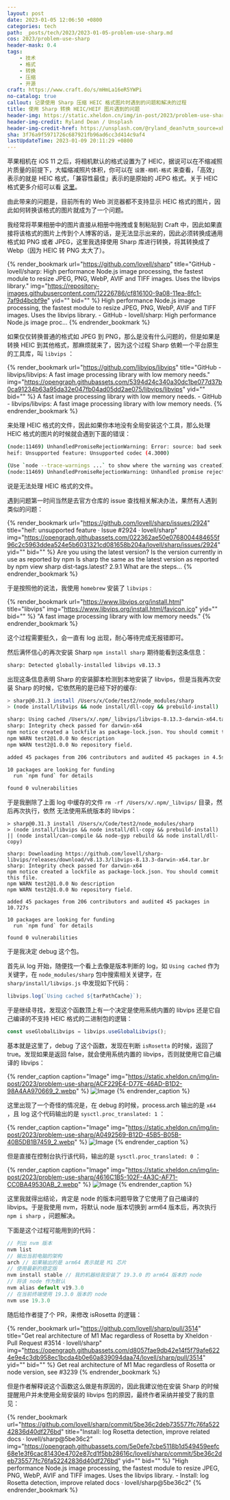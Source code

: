 ```yaml
---
layout: post
date: 2023-01-05 12:06:50 +0800
categories: tech
path: _posts/tech/2023/2023-01-05-problem-use-sharp.md
cos: 2023/problem-use-sharp
header-mask: 0.4
tags:
    - 技术
    - 格式
    - 转换
    - 压缩
    - 开源
craft: https://www.craft.do/s/mHmLa16eR5YWPi
no-catalog: true
callout: 记录使用 Sharp 压缩 HEIC 格式图片时遇到的问题和解决的过程
title: 使用 Sharp 转换 HEIC/HEIF 图片遇到的问题
header-img: https://static.xheldon.cn/img/in-post/2023/problem-use-sharp/photo-1603468620905-8de7d86b781e.webp
header-img-credit: Ryland Dean / Unsplash
header-img-credit-href: https://unsplash.com/@ryland_dean?utm_source=xheldon_blog&utm_medium=referral
sha: 3f76a9f5971726c687921fb96ad6cc3d414c9af4
lastUpdateTime: 2023-01-09 20:11:29 +0800
---
```


苹果相机在 iOS 11 之后，将相机默认的格式设置为了 HEIC，据说可以在不缩减照片质量的前提下，大幅缩减照片体积，你可以在 `设置-相机-格式`  来查看，「高效」表示的就是 HEIC 格式，「兼容性最佳」表示的是原始的 JEPG 格式。关于 HEIC 格式更多介绍可以看 [这里](https://www.adobe.com/hk_zh/creativecloud/file-types/image/raster/heic-file.html)。

由此带来的问题是，目前所有的 Web 浏览器都不支持显示 HEIC 格式的图片，因此如何转换该格式的图片就成为了一个问题。

我经常将苹果相册中的图片直接从相册中拖拽或复制粘贴到 Craft 中，因此如果直接将该格式的图片上传到个人博客的话，是无法显示出来的，因此必须转换成通用格式如 PNG 或者 JPEG，这里我选择使用 Sharp 库进行转换，将其转换成了 Webp（因为 HEIC 转 PNG 太大了）。

{% render_bookmark url="https://github.com/lovell/sharp" title="GitHub - lovell/sharp: High performance Node.js image processing, the fastest module to resize JPEG, PNG, WebP, AVIF and TIFF images. Uses the libvips library." img="https://repository-images.githubusercontent.com/12226786/cf816100-9a08-11ea-8fc1-7af9d4bcbf9e" yid="" bid="" %}
High performance Node.js image processing, the fastest module to resize JPEG, PNG, WebP, AVIF and TIFF images. Uses the libvips library. - GitHub - lovell/sharp: High performance Node.js image proc...
{% endrender_bookmark %}

如果仅仅转换普通的格式如 JPEG 到 PNG，那么是没有什么问题的，但是如果是转换 HEIC 到其他格式，那麻烦就来了，因为这个过程 Sharp 依赖一个平台原生的工具库，叫 `libvips` ：

{% render_bookmark url="https://github.com/libvips/libvips" title="GitHub - libvips/libvips: A fast image processing library with low memory needs." img="https://opengraph.githubassets.com/5394d24c340a30dc1be077d37b0ca91234b63a95da32e047fb04ad05dd2ae075/libvips/libvips" yid="" bid="" %}
A fast image processing library with low memory needs. - GitHub - libvips/libvips: A fast image processing library with low memory needs.
{% endrender_bookmark %}

来处理 HEIC 格式的文件，因此如果你本地没有全局安装这个工具，那么处理 HEIC 格式的图片的时候就会遇到下面的错误： 

```Bash
(node:11469) UnhandledPromiseRejectionWarning: Error: source: bad seek to 807962
heif: Unsupported feature: Unsupported codec (4.3000)

(Use `node --trace-warnings ...` to show where the warning was created)
(node:11469) UnhandledPromiseRejectionWarning: Unhandled promise rejection. This error originated either by throwing inside of an async function without a catch block, or by rejecting a promise which was not handled with .catch(). To terminate the node process on unhandled promise rejection, use the CLI flag `--unhandled-rejections=strict` (see https://nodejs.org/api/cli.html#cli_unhandled_rejections_mode). (rejection id: 1)
```

说是无法处理 HEIC 格式的文件。

遇到问题第一时间当然是去官方仓库的 issue 查找相关解决办法，果然有人遇到类似的问题： 

{% render_bookmark url="https://github.com/lovell/sharp/issues/2924" title="heif: unsupported feature · Issue #2924 · lovell/sharp" img="https://opengraph.githubassets.com/022362ae50e0768004484655f96c2c5963ddea524e5b6031321cd081658b204a/lovell/sharp/issues/2924" yid="" bid="" %}
Are you using the latest version? Is the version currently in use as reported by npm ls sharp the same as the latest version as reported by npm view sharp dist-tags.latest? 2.9.1 What are the steps...
{% endrender_bookmark %}

于是按照他的说法，我使用 `homebrew` 安装了 `libvips` :

{% render_bookmark url="https://www.libvips.org/install.html" title="libvips" img="https://www.libvips.org/install.html/favicon.ico" yid="" bid="" %}
"A fast image processing library with low memory needs."
{% endrender_bookmark %}

这个过程需要挺久，会一直有 log 出现，耐心等待完成无报错即可。

然后满怀信心的再次安装 Sharp `npm install sharp` 期待能看到这条信息： 

```Bash
sharp: Detected globally-installed libvips v8.13.3
```

出现这条信息表明 Sharp 的安装脚本检测到本地安装了 libvips，但是当我再次安装 Sharp 的时候，它依然用的是已经下好的缓存: 

```Bash
> sharp@0.31.3 install /Users/x/Code/test2/node_modules/sharp
> (node install/libvips && node install/dll-copy && prebuild-install) || (node install/can-compile && node-gyp rebuild && node install/dll-copy)

sharp: Using cached /Users/x/.npm/_libvips/libvips-8.13.3-darwin-x64.tar.br
sharp: Integrity check passed for darwin-x64
npm notice created a lockfile as package-lock.json. You should commit this file.
npm WARN test2@1.0.0 No description
npm WARN test2@1.0.0 No repository field.

added 45 packages from 206 contributors and audited 45 packages in 4.5s

10 packages are looking for funding
  run `npm fund` for details

found 0 vulnerabilities
```

于是我删除了上面 log 中缓存的文件 `rm -rf /Users/x/.npm/_libvips/` 目录，然后再次执行，依然 无法使用系统版本的 libvips： 

```shell
> sharp@0.31.3 install /Users/x/Code/test2/node_modules/sharp
> (node install/libvips && node install/dll-copy && prebuild-install) || (node install/can-compile && node-gyp rebuild && node install/dll-copy)

sharp: Downloading https://github.com/lovell/sharp-libvips/releases/download/v8.13.3/libvips-8.13.3-darwin-x64.tar.br
sharp: Integrity check passed for darwin-x64
npm notice created a lockfile as package-lock.json. You should commit this file.
npm WARN test2@1.0.0 No description
npm WARN test2@1.0.0 No repository field.

added 45 packages from 206 contributors and audited 45 packages in 10.727s

10 packages are looking for funding
  run `npm fund` for details

found 0 vulnerabilities
```

于是我决定 debug 这个包。

首先从 log 开始，随便找一个看上去像是版本判断的 log，如 `Using cached` 作为关键字，在 `node_modules/sharp` 包中搜索相关关键字，在 `sharp/install/libvips.js` 中发现如下代码： 

```javascript
libvips.log(`Using cached ${tarPathCache}`);
```

于是继续寻找，发现这个函数顶上有一个决定是使用系统内置的 libvips 还是它自己编译的不支持 HEIC 格式的二进制包的逻辑： 

```javascript
const useGlobalLibvips = libvips.useGlobalLibvips();
```

基本就是这里了，debug 了这个函数，发现在判断 `isRosetta` 的时候，返回了 true。发现如果是返回 false，就会使用系统内置的 libvips，否则就使用它自己编译的 libvips： 

{% render_caption caption="Image" img="https://static.xheldon.cn/img/in-post/2023/problem-use-sharp/ACF229E4-D77E-46AD-B1D2-98A4AA970669_2.webp" %}
![Image](https://res.craft.do/user/full/747e0824-8866-cf67-b3ae-2e207380d1f9/doc/C3FE5D12-BAA2-4027-8775-37B7F48A0D5F/ACF229E4-D77E-46AD-B1D2-98A4AA970669_2/EAlXXxrWyZUqd5ed9L9XlyDdUpyKervIU9w7BOsyN68z/Image.tiff)
{% endrender_caption %}

这里出现了一个奇怪的情况是，在 debug 的时候，process.arch 输出的是 `x64` ，且 log 这个代码输出的是 `sysctl.proc_translated: 1` ： 

{% render_caption caption="Image" img="https://static.xheldon.cn/img/in-post/2023/problem-use-sharp/A0492569-B12D-45B5-B05B-40B5DB1B7459_2.webp" %}
![Image](https://res.craft.do/user/full/747e0824-8866-cf67-b3ae-2e207380d1f9/doc/C3FE5D12-BAA2-4027-8775-37B7F48A0D5F/A0492569-B12D-45B5-B05B-40B5DB1B7459_2/dOmQPJXHMTgmyjTA4jR4ic6P3Dk3070La0Ax9P1Xlw0z/Image.tiff)
{% endrender_caption %}

但是直接在控制台执行该代码，输出的是 `sysctl.proc_translated: 0` ： 

{% render_caption caption="Image" img="https://static.xheldon.cn/img/in-post/2023/problem-use-sharp/4616C1B5-102F-4A3C-AF71-CC0BA49530AB_2.webp" %}
![Image](https://res.craft.do/user/full/747e0824-8866-cf67-b3ae-2e207380d1f9/doc/C3FE5D12-BAA2-4027-8775-37B7F48A0D5F/4616C1B5-102F-4A3C-AF71-CC0BA49530AB_2/yPMt0xVzJ58EpTIUf59F3dINxd2DeKMfdudv13owsr8z/Image.tiff)
{% endrender_caption %}

这里我就得出结论，肯定是 node 的版本问题导致了它使用了自己编译的 libvips。于是我使用 nvm，将默认 node 版本切换到 arm64 版本后，再次执行 `npm i sharp` ，问题解决。

下面是这个过程可能用到的代码： 

```javascript
// 列出 nvm 版本
nvm list
// 输出当前电脑的架构
arch // 如果输出的是 arm64 表示就是 M1 芯片
// 使用最新的稳定版
nvm install stable // 我的机器给我安装了 19.3.0 的 arm64 版本的 node
// 将该 node 作为默认
nvm alias default v19.3.0
// 在当前终端使用 19.3.0 版本的 node
nvm use 19.3.0
```

随后给作者提了个 PR，来修改 isRosetta 的逻辑： 

{% render_bookmark url="https://github.com/lovell/sharp/pull/3514" title="Get real architecture of M1 Mac regardless of Rosetta by Xheldon · Pull Request #3514 · lovell/sharp" img="https://opengraph.githubassets.com/d8057fae9db42e14f5f79afe6224e9e4c3db958ec1bcda4b0e60a839094daa74/lovell/sharp/pull/3514" yid="" bid="" %}
Get real architecture of M1 Mac regardless of Rosetta or node version, see #3239
{% endrender_bookmark %}

但是作者解释说这个函数这么做是有原因的，因此我建议他在安装 Sharp 的时候提醒用户并未使用全局安装的 libvips 包的原因，最终作者采纳并接受了我的意见： 

{% render_bookmark url="https://github.com/lovell/sharp/commit/5be36c2deb735577fc76fa52242836d40df276bd" title="Install: log Rosetta detection, improve related docs · lovell/sharp@5be36c2" img="https://opengraph.githubassets.com/5e0efe7cbe5118b1d549459eefc68e1e3f6cac81430e4702e87cd1f5bb28616c/lovell/sharp/commit/5be36c2deb735577fc76fa52242836d40df276bd" yid="" bid="" %}
"High performance Node.js image processing, the fastest module to resize JPEG, PNG, WebP, AVIF and TIFF images. Uses the libvips library. - Install: log Rosetta detection, improve related docs · lovell/sharp@5be36c2"
{% endrender_bookmark %}


